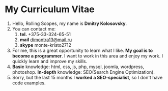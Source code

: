 # My Curriculum Vitae
1. Hello, Rolling Scopes, my name is **Dmitry Kolosovsky**.
2. You can contact me:
   1. **tel.** +375-33-324-65-51
   2. **mail** dimontra13@mail.ru
   3. **skype** monte-kristo2712
3. For me, this is a great opportunity to learn what I like. **My goal is to become a programmer**. I want to work in this area and enjoy my work. I quickly learn and improve my skills.
4. **Basic** knowledge: html, css, js, php, mysql, joomla, wordpress, photoshop. **In-depth** knowledge: SEO(Search Engine Optimization).
5. Sorry, but the last 15 months I **worked a SEO-specialist**, so I don't have code examples.
